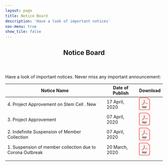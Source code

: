 ```yaml
---
layout: page
title: Notice Board
description: 'Have a look of important notices'
nav-menu: true
show_tile: false
---
```

<!-- Main -->
<div id="main" class="alt">

<!-- One -->
<section id="one">
	<div class="inner">
		<header class="major">
			<h1>Notice Board</h1>
		</header>
    <!-- Content -->

<p>Have a look of important notices. Never miss any important announcement:</p>

<table class="blueTable">
<thead>
<tr>
<th> Notice Name </th>
<th>Date of Publish</th>
<th>Download</th>
</tr>
</thead>
<tbody>
<tr>
<td>4. Project Approvement on Stem Cell     .<neon contenteditable spellcheck="false">  New  </neon>   </td>
<td>17 April, 2020</td>
<td><a href="assets/notice/Notice 6.pdf"><img src="assets/images/pdf.png" alt="Download" width="35" height="40"></a></td>
</tr>
<tr>
<td>3. Project Approvement</td>
<td>07 April, 2020</td>
<td><a href="assets/notice/Notice 3.pdf"><img src="assets/images/pdf.png" alt="Download" width="35" height="40"></a></td>
</tr>
<tr>
<td>2. Indefinite Suspension of Member Collection </td>
<td>07 April, 2020</td>
<td> <a href="assets/notice/Notice 02.pdf"><img src="assets/images/pdf.png" alt="Download" width="35" height="40"></a></td>
</tr>	
<tr>
<td> 1. Suspension of member collection due to Corona Outbreak</td>
<td>20 March, 2020</td>
<td><a href="assets/Notice 2.pdf"><img src="assets/images/pdf.png" alt="Download" width="35" height="40"></a></td>
</tr>
<tr>
<td></td>
<td></td>
<td></td>
</tr>
<tr>
<td></td>
<td></td>
<td></td>
</tr>
</tbody>
</table>

